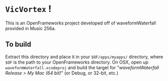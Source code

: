 # `VicVortex` !

This is an OpenFrameworks project developed off of waveformWaterfall provided in Music 256a.

## To build

Extract this directory and place it in your `$OF/apps/myapps/` directory, where `$OF` is the path to your OpenFrameworks directory. 
On OSX, open up `waveformWaterfall.xcodeproj` and build the target for "*waveformWaterfall Release > My Mac (64 bit)*" (or Debug, or 32-bit, etc.)

